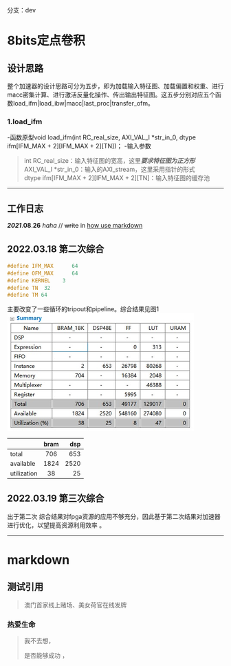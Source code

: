 分支：dev

# 8bits定点卷积

## 设计思路
整个加速器的设计思路可分为五步，即为加载输入特征图、加载偏置和权重、进行macc密集计算、进行激活反量化操作、传出输出特征图。这五步分别对应五个函数load_ifm|load_ibw|macc|last_proc|transfer_ofm。<br>

### 1.load_ifm
-函数原型void load_ifm(int RC_real_size,  AXI_VAL_I *str_in_0, dtype ifm[IFM_MAX + 2][IFM_MAX + 2][TN])；
-输入参数<br>
>int RC_real_size：输入特征图的宽高，这里***要求特征图为正方形***<br>
>AXI_VAL_I *str_in_0：输入的AXI_stream，这里采用指针的形式<br>
>dtype ifm[IFM_MAX + 2][IFM_MAX + 2][TN]：输入特征图的缓存池<br>




*** 

##  工作日志
***2021***.**08**.__26__ _haha_ // ~~write~~ in [how use markdown](https://www.youtube.com/watch?v=EigxHkpqJdA "需要用到翻墙软件") 
## 2022.03.18  第二次综合
```c++
#define IFM_MAX      64
#define OFM_MAX      64
#define KERNEL    3
#define TN  32
#define TM 64
```
主要改变了一些循环的tripout和pipeline。综合结果见图1<br>
![img02](https://github.com/BintaoWang/conv_int8_v2/blob/master/result/64-64-16-64sulotion2.jpg "第二次综合结果")

 |     |    bram  |      dsp    |
 | :----------   |  :---------:  | ---------------: |
 |   total  |  706       |  653  |
 |available|1824|2520|
 |utilization   |  38      |25       | 

## 2022.03.19  第三次综合
出于第二次 综合结果对fpga资源的应用不够充分，因此基于第二次结果对加速器进行优化，以望提高资源利用效率 。







*** 



# markdown 

## 测试引用

>澳门首家线上赌场、美女荷官在线发牌

### 热爱生命

 > 我不去想， 
 > 
 > 是否能够成功 ，


 






[img02]:https://cdn-media-1.freecodecamp.org/images/1*D3L--z7Mx3-LqL9o6sbUgQ.png "测试文章内引用"

